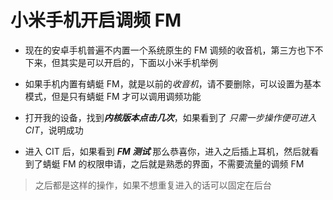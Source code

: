 # 小米手机开启调频 FM

- 现在的安卓手机普遍不内置一个系统原生的 FM 调频的收音机，第三方也下不下来，但其实是可以开启的，下面以小米手机举例

- 如果手机内置有蜻蜓 FM，就是以前的*收音机*，请不要删除，可以设置为基本模式，但是只有蜻蜓 FM 才可以调用调频功能

- 打开我的设备，找到***内核版本点击几次***，如果看到了 *只需一步操作便可进入 CIT*，说明成功

- 进入 CIT 后，如果看到 ***FM 测试*** 那么恭喜你，进入之后插上耳机，然后就看到了蜻蜓 FM 的权限申请，之后就是熟悉的界面，不需要流量的调频 FM

> 之后都是这样的操作，如果不想重复进入的话可以固定在后台
